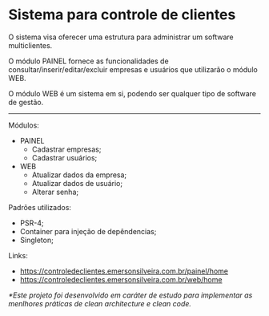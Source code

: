 # Sistema para controle de clientes

O sistema visa oferecer uma estrutura para administrar um software multiclientes.

O módulo PAINEL fornece as funcionalidades de consultar/inserir/editar/excluir empresas e usuários que utilizarão o módulo WEB.

O módulo WEB é um sistema em si, podendo ser qualquer tipo de software de gestão.

---

Módulos:
 - PAINEL
   - Cadastrar empresas;
   - Cadastrar usuários;
 - WEB
   - Atualizar dados da empresa;
   - Atualizar dados de usuário;
   - Alterar senha;

Padrões utilizados:
 - PSR-4;
 - Container para injeção de depêndencias;
 - Singleton;

Links:
- https://controledeclientes.emersonsilveira.com.br/painel/home
- https://controledeclientes.emersonsilveira.com.br/web/home

_*Este projeto foi desenvolvido em caráter de estudo para implementar as menlhores práticas de clean architecture e clean code._

